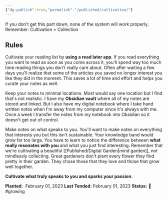 ```yaml
---
{"dg-publish":true,"permalink":"/published/cultivation/"}
---
```



If you don't get this part down, none of the system will work properly.
Remember: Cultivation > Collection

## Rules

Cultivate your reading list by **using a read later app**. If you read everything you want to read as soon as you come across it, you'll spend way too much time reading things you don't really care about. Often after waiting a few days you'll realize that some of the articles you saved no longer interest you like they did in the moment. This saves a lot of time and effort and helps you curate your notes as well.

Keep your notes to minimal locations. Most would say one location but I find that's not realistic. I have my **Obsidian vault** where all of my notes are stored and linked. But I also have my digital notebook where I take hand written notes when I'm away from my computer since it's always with me. Once a week I transfer the notes from my notebook into Obsidian so it doesn't get out of control.

Make notes on what speaks to you. You'll want to make notes on everything that interests you but this isn't sustainable. Your knowledge band would grow far too large. You have to learn to notice the difference between **what really resonates with you** and what you just find interesting. Remember that we're cultivating a beautiful [[Published/Digital Garden\|mind garden]], not mindlessly collecting. Great gardeners don't plant every flower they find pretty in their garden. They chose those that they love and those that grow well together. 

**Cultivate what truly speaks to you and sparks your passion.**

**Planted:**  February 01, 2023
**Last Tended:** February 01, 2023
**Status:** 🌿 #growing